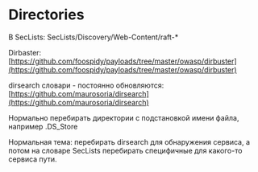 # Directories

В SecLists: SecLists/Discovery/Web-Content/raft-\*

Dirbaster: [https://github.com/foospidy/payloads/tree/master/owasp/dirbuster](https://github.com/foospidy/payloads/tree/master/owasp/dirbuster)

dirsearch словари - постоянно обновляются: [https://github.com/maurosoria/dirsearch](https://github.com/maurosoria/dirsearch)

Нормально перебирать директории с подстановкой имени файла, например .DS\_Store



Нормальная тема: перебирать dirsearch для обнаружения сервиса, а потом на словаре SecLists перебирать специфичные для какого-то сервиса пути.

